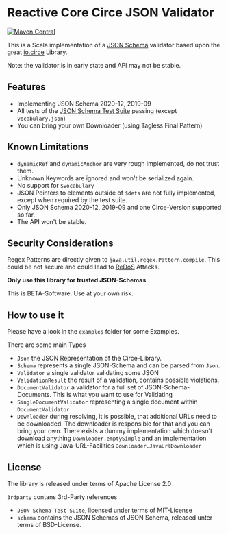 Reactive Core Circe JSON Validator
==================================

[![Maven Central](https://maven-badges.herokuapp.com/maven-central/net.reactivecore/circe-json-schema_2.13/badge.svg)](https://maven-badges.herokuapp.com/maven-central/net.reactivecore/circe-json-schema_2.13)

This is a Scala implementation of a [JSON Schema](https://json-schema.org/) validator based upon the 
great [io.circe](https://circe.github.io/circe/) Library.

Note: the validator is in early state and API may not be stable.

## Features

- Implementing JSON Schema 2020-12, 2019-09
- All tests of the [JSON Schema Test Suite](https://github.com/json-schema-org/JSON-Schema-Test-Suite) passing (except `vocabulary.json`)
- You can bring your own Downloader (using Tagless Final Pattern)

## Known Limitations

- `dynamicRef` and `dynamicAnchor` are very rough implemented, do not trust them.
- Unknown Keywords are ignored and won't be serialized again.
- No support for `$vocabulary`
- JSON Pointers to elements outside of `$defs` are not fully implemented, except when required by the test suite.
- Only JSON Schema 2020-12, 2019-09 and one Circe-Version supported so far.
- The API won't be stable.

## Security Considerations

Regex Patterns are directly given to `java.util.regex.Pattern.compile`. This could be not secure and could lead to [ReDoS](https://owasp.org/www-community/attacks/Regular_expression_Denial_of_Service_-_ReDoS) Attacks.

**Only use this library for trusted JSON-Schemas**

This is BETA-Software. Use at your own risk.

## How to use it

Please have a look in the `examples` folder for some Examples.

There are some main Types

- `Json` the JSON Representation of the Circe-Library.
- `Schema` represents a single JSON-Schema and can be parsed from `Json`.
- `Validator` a single validator validating some JSON
- `ValidationResult` the result of a validation, contains possible violations.
- `DocumentValidator` a validator for a full set of JSON-Schema-Documents. This is what you want to use for Validating
- `SingleDocumentValidator` representing a single document within `DocumentValidator`
- `Downloader` during resolving, it is possible, that additional URLs need to be downloaded.
  The downloader is responsible for that and you can bring your own. There exists a dummy implementation
  which doesn't download anything `Downloader.emptySimple` and an implementation which is using Java-URL-Facilities `Downloader.JavaUrlDownloader`

## License

The library is released under terms of Apache License 2.0

`3rdparty` contans 3rd-Party references

- `JSON-Schema-Test-Suite`, licensed under terms of MIT-License
- `schema` contains the JSON Schemas of JSON Schema, released unter terms of BSD-License.
